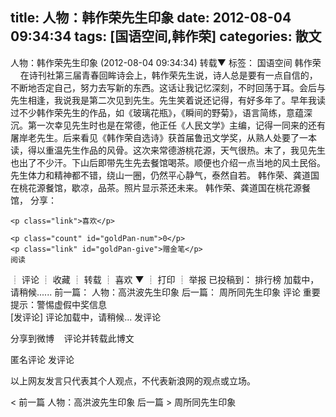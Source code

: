 title: 人物：韩作荣先生印象
date: 2012-08-04 09:34:34
tags: [国语空间,韩作荣]
categories: 散文
---
  人物：韩作荣先生印象 
  (2012-08-04 09:34:34)
   转载▼
       标签： 国语空间 韩作荣  
   &nbsp;
    &nbsp;
    在诗刊社第三届青春回眸诗会上，韩作荣先生说，诗人总是要有一点自信的，不断地否定自己，努力去写新的东西。这话让我记忆深刻，不时回荡于耳。会后与先生相逢，我说我是第二次见到先生。先生笑着说还记得，有好多年了。早年我读过不少韩作荣先生的作品，如《玻璃花瓶》，《瞬间的野菊》，语言简练，意蕴深沉。第一次幸见先生时也是在常德，他正任《人民文学》主编，记得一同来的还有屠岸老先生。后来看见《韩作荣自选诗》获首届鲁迅文学奖，从熟人处要了一本读，得以重温先生作品的风骨。这次来常德游桃花源，天气很热。末了，我见先生也出了不少汗。下山后即带先生先去餐馆喝茶。顺便也介绍一点当地的风土民俗。先生体力和精神都不错，绕山一圈，仍然平心静气，泰然自若。
   韩作荣、龚道国在桃花源餐馆，歇凉，品茶。照片显示茶还未来。
   韩作荣、龚道国在桃花源餐馆，
    分享： 
   <!-- more --><p ti_title="人物：韩作荣先生印象" id="dbox2_4ba3c42e01018k7b" class="count"></p> 
    <p class="link">喜欢</p> 
   <!--
                    <p class="count">0</p>
                    <p class="link">赠金笔</p>
--> 
    <p class="count" id="goldPan-num">0</p> 
    <p class="link" id="goldPan-give">赠金笔</p> 
    阅读
   ┊ 
   评论 
   ┊ 
   收藏
   ┊
   转载
   ┊ 
   喜欢
   ▼ 
   ┊
   打印
   ┊
   举报 
      已投稿到： 
         排行榜 
  加载中，请稍候......
   前一篇：
   人物：高洪波先生印象
   后一篇：
   周所同先生印象
    评论 
     重要提示：警惕虚假中奖信息  
    [发评论]
   评论加载中，请稍候...
     发评论 
     <p id="commentlogin" style="display:none;">登录名： 密码： 找回密码 注册 记住登录状态</p>
     <p id="commentloginM" style="display:none;">昵&nbsp;&nbsp;&nbsp;称：</p>
     <p id="quote_comment_p"> 分享到微博 &nbsp;&nbsp;&nbsp;评论并转载此博文</p> 
     <p id="geetest-box"></p> 
     匿名评论
    发评论 
    <p class="SG_txtc">以上网友发言只代表其个人观点，不代表新浪网的观点或立场。</p> 
   &lt;&nbsp;前一篇
   人物：高洪波先生印象
   后一篇&nbsp;&gt;
   周所同先生印象
